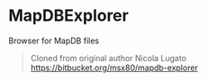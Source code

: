 # MapDBExplorer
Browser for MapDB files

> Cloned from original author Nicola Lugato
> https://bitbucket.org/msx80/mapdb-explorer
